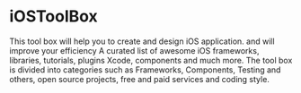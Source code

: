 # iOSToolBox
This tool box will help you to create and design iOS application. and will improve your efficiency 
A curated list of awesome iOS frameworks, libraries, tutorials, plugins Xcode, components and much more. The tool box is divided into categories such as Frameworks, Components, Testing and others, open source projects, free and paid services and coding style.
